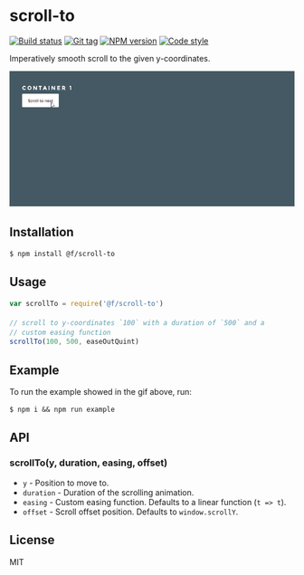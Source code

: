 
# scroll-to

[![Build status][travis-image]][travis-url]
[![Git tag][git-image]][git-url]
[![NPM version][npm-image]][npm-url]
[![Code style][standard-image]][standard-url]

Imperatively smooth scroll to the given y-coordinates.

![Preview](./preview.gif)

## Installation

    $ npm install @f/scroll-to

## Usage

```js
var scrollTo = require('@f/scroll-to')

// scroll to y-coordinates `100` with a duration of `500` and a
// custom easing function
scrollTo(100, 500, easeOutQuint)
```

## Example

To run the example showed in the gif above, run:

```
$ npm i && npm run example
```

## API

### scrollTo(y, duration, easing, offset)

- `y` - Position to move to.
- `duration` - Duration of the scrolling animation.
- `easing` - Custom easing function. Defaults to a linear function (`t => t`).
- `offset` - Scroll offset position. Defaults to `window.scrollY`.

## License

MIT

[travis-image]: https://img.shields.io/travis/micro-js/scroll-to.svg?style=flat-square
[travis-url]: https://travis-ci.org/micro-js/scroll-to
[git-image]: https://img.shields.io/github/tag/micro-js/scroll-to.svg?style=flat-square
[git-url]: https://github.com/micro-js/scroll-to
[standard-image]: https://img.shields.io/badge/code%20style-standard-brightgreen.svg?style=flat-square
[standard-url]: https://github.com/feross/standard
[npm-image]: https://img.shields.io/npm/v/@f/scroll-to.svg?style=flat-square
[npm-url]: https://npmjs.org/package/@f/scroll-to
